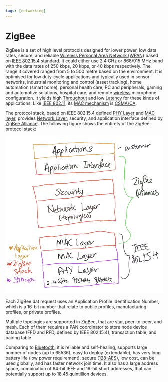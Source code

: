 ```yaml
---
tags: [networking]
---
```


# ZigBee

ZigBee is a set of high level protocols designed for lower power, low data
rates, secure, and reliable [Wireless Personal Area Network (WPAN)](202303292149.md)
based on [IEEE 802.15.4](202304271819.md) standard. It could either use 2.4 GHz
or 868/915 MHz band with the data rates of 250 kbps, 20 kbps, or 40 kbps
respectively. The range it covered ranged from 5 to 500 metre based on the
environment. It is optimised for low duty-cycle applications and typically used
in sensor networks, industrial monitoring and control (asset tracking), home
automation (smart home), personal health care, PC and peripherals, gaming and
automotive solutions, hospital care, and remote [wireless](202303301607.md)
microphone configuration. It yields high [Throughput](202304111957.md) and low
[Latency](202304111955.md) for these kinds of applications. Like [IEEE 802.11](202303292155.md),
its [MAC mechanism](202303301623.md) is [CSMA/CA](202304262143.md).

The protocol stack, based on IEEE 802.15.4 defined [PHY Layer](202206131647.md)
and [MAC layer](202303301623.md), provides [Network Layer](202206131702.md),
security, and application interface defined by [ZigBee Alliance](202304271814.md).
The following figure shows the entirety of the ZigBee protocol stack:

![ZigBee protocol stack](pic/zigbee-protocol-stack.png)

Each ZigBee dat request uses an Application Profile Identification Number, which
is a 16-bit number that relate to public profiles, manufacturing profiles, or
private profiles.

Multiple topologies are supported in ZigBee, that are star, peer-to-peer, and
mesh. Each of them requires a PAN coordinator to store node device database
(FFD and RFD, defined by IEEE 802.15.4), transaction table, and pairing table.

Comparing to [Bluetooth](202304212236.md), it is reliable and self-healing,
supports large number of nodes (up to 65536), easy to deploy (extendable), has
very long battery life (low power requirement), secure
([128-AES](202209012213.md)), low cost, can be used globally, and has faster
network join time. It also has a large address space, combination of 64-bit IEEE
and 16-bit short addresses, that can potentially support up to 18.45 quintillion
devices.
